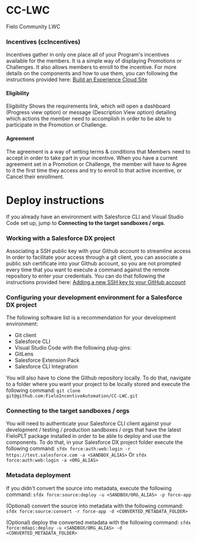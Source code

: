 # CC-LWC
Fielo Community LWC

### Incentives (ccIncentives)
Incentives gather in only one place all of your Program's incentives available for the members. It is a simple way of displaying Promotions or Challenges. It also allows members to enroll to the incentive. For more details on the components and how to use them, you can following the instructions provided here: [Build an Experience Cloud Site](https://docs.fielo.com/docs/incentives-1)

#### Eligibility
Eligibility Shows the requirements link, which will open a dashboard (Progress view option) or message (Description View option) detailing which actions the member need to accomplish in order to be able to participate in the Promotion or Challenge.

#### Agreement
The agreement is a way of setting terms & conditions that Members need to accept in order to take part in your incentive. When you have a current agreement set in a Promotion or Challenge, the member will have to Agree to it the first time they access and try to enroll to that active incentive, or Cancel their enrollment.

# Deploy instructions

If you already have an environment with Salesforce CLI and Visual Studio Code set up, jump to **Connecting to the target sandboxes / orgs**.

### Working with a Salesforce DX project

Associating a SSH public key with your Github account to streamline access
In order to facilitate your access through a git client, you can associate a public ssh certificate into your Github account, so you are not prompted every time that you want to execute a command against the remote repository to enter your credentials. You can do that following the instructions provided here: [Adding a new SSH key to your GitHub account](https://docs.github.com/en/github/authenticating-to-github/adding-a-new-ssh-key-to-your-github-account)

### Configuring your development environment for a Salesforce DX project

The following software list is a recommendation for your development environment:

- Git client
- Salesforce CLI
- Visual Studio Code with the following plug-gins:
- GitLens
- Salesforce Extension Pack
- Salesforce CLI Integration

You will also have to clone the Github repository locally. To do that, navigate to a folder where you want your project to be locally stored and execute the following command:
`git clone git@github.com:FieloIncentiveAutomation/CC-LWC.git`

### Connecting to the target sandboxes / orgs

You will need to authenticate your Salesforce CLI client against your development / testing / production sandboxes / orgs that have the latest FieloPLT package installed in order to be able to deploy and use the components. To do that, in your Salesforce DX project folder execute the following command:
`sfdx force:auth:web:login -r https://test.salesforce.com -a <SANDBOX_ALIAS>`
Or
`sfdx force:auth:web:login -a <ORG_ALIAS>`

### Metadata deployment

If you didn't convert the source into metadata, execute the following command:
`sfdx force:source:deploy -u <SANDBOX/ORG_ALIAS> -p force-app`

(Optional) convert the source into metadata with the following command:
`sfdx force:source:convert -r force-app -d <CONVERTED_METADATA_FOLDER>`

(Optional) deploy the converted metadata with the following command:
`sfdx force:mdapi:deploy -u <SANDBOX/ORG_ALIAS> -d <CONVERTED_METADATA_FOLDER>`

